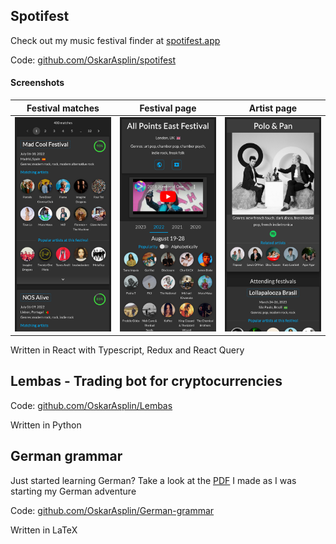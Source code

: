 ## Spotifest

Check out my music festival finder at [spotifest.app](https://www.spotifest.app/)

Code: [github.com/OskarAsplin/spotifest](https://github.com/OskarAsplin/spotifest)

#### Screenshots

<table width="100%">
  <thead>
    <tr>
      <th width="33.3%">Festival matches</th>
      <th width="33.3%">Festival page</th>
      <th width="33.3%">Artist page</th>
    </tr>
  </thead>
  <tbody>
    <tr>
      <td width="33.3%"><img src="https://github.com/OskarAsplin/spotifest/raw/master/public/screenshots/matches.png"/></td>
      <td width="33.3%"><img src="https://github.com/OskarAsplin/spotifest/raw/master/public/screenshots/festival_page.png"/></td>
      <td width="33.3%"><img src="https://github.com/OskarAsplin/spotifest/raw/master/public/screenshots/artist_page.png"/></td>
    </tr>
  </tbody>
</table>

Written in React with Typescript, Redux and React Query

## Lembas - Trading bot for cryptocurrencies

Code: [github.com/OskarAsplin/Lembas](https://github.com/OskarAsplin/Lembas)

Written in Python

## German grammar

Just started learning German? Take a look at the [PDF](https://github.com/OskarAsplin/German-grammar/raw/master/German_grammar.pdf) I made as I was starting my German adventure

Code: [github.com/OskarAsplin/German-grammar](https://github.com/OskarAsplin/German-grammar)

Written in LaTeX
